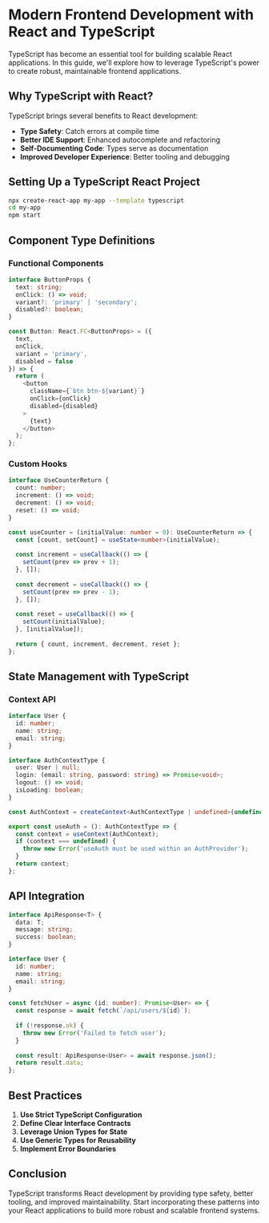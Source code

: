 # Modern Frontend Development with React and TypeScript

TypeScript has become an essential tool for building scalable React applications. In this guide, we'll explore how to leverage TypeScript's power to create robust, maintainable frontend applications.

## Why TypeScript with React?

TypeScript brings several benefits to React development:

- **Type Safety**: Catch errors at compile time
- **Better IDE Support**: Enhanced autocomplete and refactoring
- **Self-Documenting Code**: Types serve as documentation
- **Improved Developer Experience**: Better tooling and debugging

## Setting Up a TypeScript React Project

```bash
npx create-react-app my-app --template typescript
cd my-app
npm start
```

## Component Type Definitions

### Functional Components

```typescript
interface ButtonProps {
  text: string;
  onClick: () => void;
  variant?: 'primary' | 'secondary';
  disabled?: boolean;
}

const Button: React.FC<ButtonProps> = ({ 
  text, 
  onClick, 
  variant = 'primary', 
  disabled = false 
}) => {
  return (
    <button 
      className={`btn btn-${variant}`}
      onClick={onClick}
      disabled={disabled}
    >
      {text}
    </button>
  );
};
```

### Custom Hooks

```typescript
interface UseCounterReturn {
  count: number;
  increment: () => void;
  decrement: () => void;
  reset: () => void;
}

const useCounter = (initialValue: number = 0): UseCounterReturn => {
  const [count, setCount] = useState<number>(initialValue);
  
  const increment = useCallback(() => {
    setCount(prev => prev + 1);
  }, []);
  
  const decrement = useCallback(() => {
    setCount(prev => prev - 1);
  }, []);
  
  const reset = useCallback(() => {
    setCount(initialValue);
  }, [initialValue]);
  
  return { count, increment, decrement, reset };
};
```

## State Management with TypeScript

### Context API

```typescript
interface User {
  id: number;
  name: string;
  email: string;
}

interface AuthContextType {
  user: User | null;
  login: (email: string, password: string) => Promise<void>;
  logout: () => void;
  isLoading: boolean;
}

const AuthContext = createContext<AuthContextType | undefined>(undefined);

export const useAuth = (): AuthContextType => {
  const context = useContext(AuthContext);
  if (context === undefined) {
    throw new Error('useAuth must be used within an AuthProvider');
  }
  return context;
};
```

## API Integration

```typescript
interface ApiResponse<T> {
  data: T;
  message: string;
  success: boolean;
}

interface User {
  id: number;
  name: string;
  email: string;
}

const fetchUser = async (id: number): Promise<User> => {
  const response = await fetch(`/api/users/${id}`);
  
  if (!response.ok) {
    throw new Error('Failed to fetch user');
  }
  
  const result: ApiResponse<User> = await response.json();
  return result.data;
};
```

## Best Practices

1. **Use Strict TypeScript Configuration**
2. **Define Clear Interface Contracts**
3. **Leverage Union Types for State**
4. **Use Generic Types for Reusability**
5. **Implement Error Boundaries**

## Conclusion

TypeScript transforms React development by providing type safety, better tooling, and improved maintainability. Start incorporating these patterns into your React applications to build more robust and scalable frontend systems. 